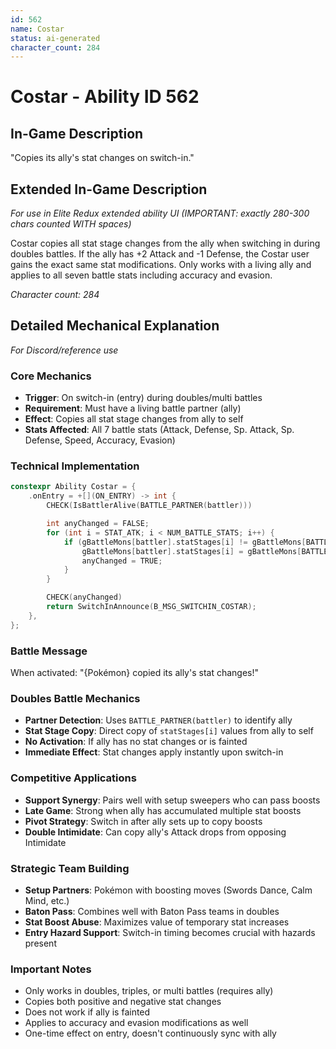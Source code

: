 ```yaml
---
id: 562
name: Costar
status: ai-generated
character_count: 284
---
```


# Costar - Ability ID 562

## In-Game Description
"Copies its ally's stat changes on switch-in."

## Extended In-Game Description
*For use in Elite Redux extended ability UI (IMPORTANT: exactly 280-300 chars counted WITH spaces)*

Costar copies all stat stage changes from the ally when switching in during doubles battles. If the ally has +2 Attack and -1 Defense, the Costar user gains the exact same stat modifications. Only works with a living ally and applies to all seven battle stats including accuracy and evasion.

*Character count: 284*

## Detailed Mechanical Explanation
*For Discord/reference use*

### Core Mechanics
- **Trigger**: On switch-in (entry) during doubles/multi battles
- **Requirement**: Must have a living battle partner (ally)
- **Effect**: Copies all stat stage changes from ally to self
- **Stats Affected**: All 7 battle stats (Attack, Defense, Sp. Attack, Sp. Defense, Speed, Accuracy, Evasion)

### Technical Implementation
```cpp
constexpr Ability Costar = {
    .onEntry = +[](ON_ENTRY) -> int {
        CHECK(IsBattlerAlive(BATTLE_PARTNER(battler)))

        int anyChanged = FALSE;
        for (int i = STAT_ATK; i < NUM_BATTLE_STATS; i++) {
            if (gBattleMons[battler].statStages[i] != gBattleMons[BATTLE_PARTNER(battler)].statStages[i]) {
                gBattleMons[battler].statStages[i] = gBattleMons[BATTLE_PARTNER(battler)].statStages[i];
                anyChanged = TRUE;
            }
        }

        CHECK(anyChanged)
        return SwitchInAnnounce(B_MSG_SWITCHIN_COSTAR);
    },
};
```

### Battle Message
When activated: "{Pokémon} copied its ally's stat changes!"

### Doubles Battle Mechanics
- **Partner Detection**: Uses `BATTLE_PARTNER(battler)` to identify ally
- **Stat Stage Copy**: Direct copy of `statStages[i]` values from ally to self
- **No Activation**: If ally has no stat changes or is fainted
- **Immediate Effect**: Stat changes apply instantly upon switch-in

### Competitive Applications
- **Support Synergy**: Pairs well with setup sweepers who can pass boosts
- **Late Game**: Strong when ally has accumulated multiple stat boosts
- **Pivot Strategy**: Switch in after ally sets up to copy boosts
- **Double Intimidate**: Can copy ally's Attack drops from opposing Intimidate

### Strategic Team Building
- **Setup Partners**: Pokémon with boosting moves (Swords Dance, Calm Mind, etc.)
- **Baton Pass**: Combines well with Baton Pass teams in doubles
- **Stat Boost Abuse**: Maximizes value of temporary stat increases
- **Entry Hazard Support**: Switch-in timing becomes crucial with hazards present

### Important Notes
- Only works in doubles, triples, or multi battles (requires ally)
- Copies both positive and negative stat changes
- Does not work if ally is fainted
- Applies to accuracy and evasion modifications as well
- One-time effect on entry, doesn't continuously sync with ally
